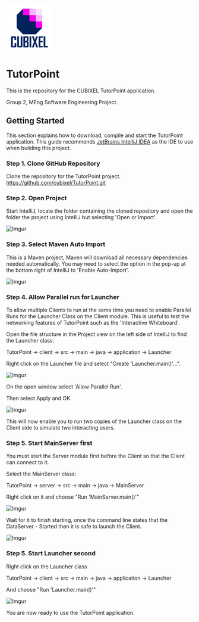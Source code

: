 ![cubixel](https://github.com/cubixel/TutorPoint/blob/development/client/src/main/resources/application/media/icons/cubixel_icon_with_text_smaller.png?raw=true "cubixel")

# TutorPoint


This is the repository for the CUBIXEL TutorPoint application.

Group 2, MEng Software Engineering Project.


## Getting Started

This section explains how to download, compile and start the TutorPoint application.
This guide recommends [JetBrains IntelliJ IDEA](https://www.jetbrains.com/idea/) as the 
IDE to use when building this project.

### Step 1. Clone GitHub Repository
Clone the repository for the TutorPoint project.
https://github.com/cubixel/TutorPoint.git

### Step 2. Open Project 
Start IntelliJ, locate the folder containing the cloned repository and 
open the folder the project using IntelliJ but selecting 'Open or Import'.

![Imgur](https://i.imgur.com/TY8QkjS.png)

### Step 3. Select Maven Auto Import
This is a Maven project, Maven will download all necessary dependencies needed
automatically. You may need to select the option in the pop-up at the 
bottom right of IntelliJ to 'Enable Auto-Import'.

![Imgur](https://imgur.com/IF97Eek.png)

### Step 4. Allow Parallel run for Launcher
To allow multiple Clients to run at the same time you need to enable Parallel
Runs for the Launcher Class on the Client module. This is useful to test the 
networking features of TutorPoint such as the 'Interactive Whiteboard'.

Open the file structure in the Project view on the left side of IntelliJ to 
find the Launcher class.

TutorPoint -> client -> src -> main -> java -> application -> Launcher

Right click on the Launcher file and select "Create 'Launcher.main()'...".

![Imgur](https://i.imgur.com/gESS8Ns.png)

On the open window select 'Allow Parallel Run'.

Then select Apply and OK.

![Imgur](https://i.imgur.com/67PtJd0.png)

This will now enable you to run two copies of the Launcher class on the 
Client side to simulate two interacting users.

### Step 5. Start MainServer first
You must start the Server module first before the Client so that the Client 
can connect to it.

Select the MainServer class:

TutorPoint -> server -> src -> main -> java -> MainServer

Right click on it and choose "Run 'MainServer.main()'"

![Imgur](https://i.imgur.com/xwk1pLp.png)

Wait for it to finish starting, once the command line states that the 
DataServer - Started then it is safe to launch the Client.

![Imgur](https://i.imgur.com/XLTdxx1.png)

### Step 5. Start Launcher second

Right click on the Launcher class 

TutorPoint -> client -> src -> main -> java -> application -> Launcher

And choose "Run 'Launcher.main()'"

![Imgur](https://i.imgur.com/CeztAVo.png)

You are now ready to use the TutorPoint application.